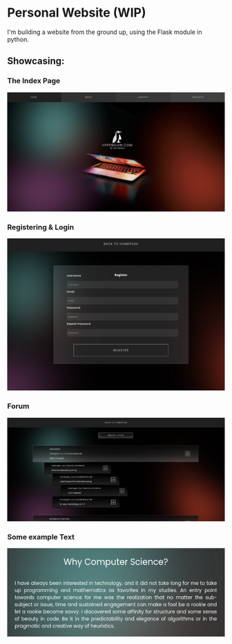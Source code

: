 # Personal Website (WIP)

I'm building a website from the ground up, using the Flask module in python.


## Showcasing:


### The Index Page
![image info](./readme_src/example_index.png)

### Registering & Login
![image info](./readme_src/example_register.png)

### Forum
![image info](./readme_src/example_forum.png)

### Some example Text
![image info](./readme_src/example_text.png)
